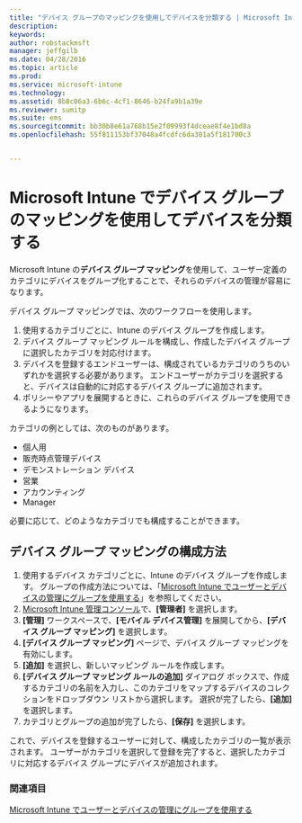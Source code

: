 ```yaml
---
title: "デバイス グループのマッピングを使用してデバイスを分類する | Microsoft Intune"
description: 
keywords: 
author: robstackmsft
manager: jeffgilb
ms.date: 04/28/2016
ms.topic: article
ms.prod: 
ms.service: microsoft-intune
ms.technology: 
ms.assetid: 8b8c06a3-6b6c-4cf1-8646-b24fa9b1a39e
ms.reviewer: sumitp
ms.suite: ems
ms.sourcegitcommit: bb30b8e61a768b15e2f09993f4dceae8f4e1bd8a
ms.openlocfilehash: 55f811153bf37048a4fcdfc6da301a5f181700c3


---
```


# Microsoft Intune でデバイス グループのマッピングを使用してデバイスを分類する
Microsoft Intune の**デバイス グループ マッピング**を使用して、ユーザー定義のカテゴリにデバイスをグループ化することで、それらのデバイスの管理が容易になります。 

デバイス グループ マッピングでは、次のワークフローを使用します。
1. 使用するカテゴリごとに、Intune のデバイス グループを作成します。
2. デバイス グループ マッピング ルールを構成し、作成したデバイス グループに選択したカテゴリを対応付けます。
3. デバイスを登録するエンドユーザーは、構成されているカテゴリのうちのいずれかを選択する必要があります。 エンドユーザーがカテゴリを選択すると、デバイスは自動的に対応するデバイス グループに追加されます。
4. ポリシーやアプリを展開するときに、これらのデバイス グループを使用できるようになります。

カテゴリの例としては、次のものがあります。
* 個人用
* 販売時点管理デバイス
* デモンストレーション デバイス
* 営業
* アカウンティング
* Manager

必要に応じて、どのようなカテゴリでも構成することができます。

## デバイス グループ マッピングの構成方法
1. 使用するデバイス カテゴリごとに、Intune のデバイス グループを作成します。 グループの作成方法については、「[Microsoft Intune でユーザーとデバイスの管理にグループを使用する](use-groups-to-manage-users-and-devices-with-microsoft-intune.md)」を参照してください。
2. [Microsoft Intune 管理コンソール](https://manage.microsoft.com)で、**[管理者]** を選択します。
3. **[管理]** ワークスペースで、**[モバイル デバイス管理]** を展開してから、**[デバイス グループ マッピング]** を選択します。
4. **[デバイス グループ マッピング]** ページで、デバイス グループ マッピングを有効にします。
5. **[追加]** を選択し、新しいマッピング ルールを作成します。
6. **[デバイス グループ マッピング ルールの追加]** ダイアログ ボックスで、作成するカテゴリの名前を入力し、このカテゴリをマップするデバイスのコレクションをドロップダウン リストから選択します。 選択が完了したら、**[追加]** を選択します。
7. カテゴリとグループの追加が完了したら、**[保存]** を選択します。

これで、デバイスを登録するユーザーに対して、構成したカテゴリの一覧が表示されます。 ユーザーがカテゴリを選択して登録を完了すると、選択したカテゴリに対応するデバイス グループにデバイスが追加されます。

### 関連項目
[Microsoft Intune でユーザーとデバイスの管理にグループを使用する](use-groups-to-manage-users-and-devices-with-microsoft-intune.md)


<!--HONumber=Jul16_HO2-->


